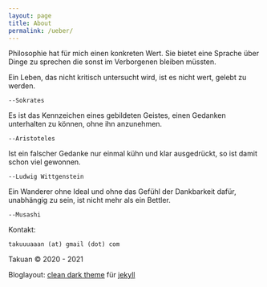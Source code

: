 ```yaml
---
layout: page
title: About
permalink: /ueber/
---
```


Philosophie hat für mich einen konkreten Wert. Sie bietet eine Sprache über Dinge zu sprechen die sonst im Verborgenen bleiben müssten.

Ein Leben, das nicht kritisch untersucht wird, ist es nicht wert, gelebt zu werden. 

    --Sokrates

Es ist das Kennzeichen eines gebildeten Geistes, einen Gedanken unterhalten zu können, ohne ihn anzunehmen. 

    --Aristoteles

Ist ein falscher Gedanke nur einmal kühn und klar ausgedrückt, so ist damit schon viel gewonnen. 

    --Ludwig Wittgenstein

Ein Wanderer ohne Ideal und ohne das Gefühl der Dankbarkeit dafür, unabhängig zu sein, ist nicht mehr als ein Bettler. 
    
    --Musashi

Kontakt:

    takuuuaaan (at) gmail (dot) com

Takuan © 2020 - 2021

Bloglayout:   [clean dark theme](https://github.com/streetturtle/jekyll-clean-dark) für [jekyll](https://jekyllrb.com)
